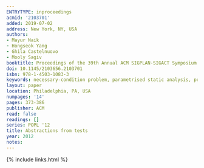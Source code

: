 ```yaml
---
ENTRYTYPE: inproceedings
acmid: '2103701'
added: 2019-07-02
address: New York, NY, USA
authors:
- Mayur Naik
- Hongseok Yang
- Ghila Castelnuovo
- Mooly Sagiv
booktitle: Proceedings of the 39th Annual ACM SIGPLAN-SIGACT Symposium on Principles of Programming Languages
doi: 10.1145/2103656.2103701
isbn: 978-1-4503-1083-3
keywords: necessary-condition problem, parametrised static analysis, points-to analysis, testing, thread-escape analysis
layout: paper
location: Philadelphia, PA, USA
numpages: '14'
pages: 373-386
publisher: ACM
read: false
readings: []
series: POPL '12
title: Abstractions from tests
year: 2012
notes:
---
```

{% include links.html %}
